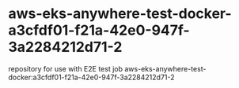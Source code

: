 # aws-eks-anywhere-test-docker-a3cfdf01-f21a-42e0-947f-3a2284212d71-2
repository for use with E2E test job aws-eks-anywhere-test-docker:a3cfdf01-f21a-42e0-947f-3a2284212d71-2
